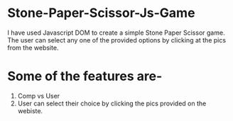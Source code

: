 # Stone-Paper-Scissor-Js-Game
I have used Javascript DOM to create a simple  Stone Paper Scissor game. The user can select any one of the provided options by clicking at the pics from the website. 

# Some of the features are-
1. Comp vs User
2. User can select their choice by clicking the pics provided on the webiste.



